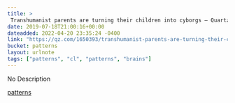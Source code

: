```yaml
---
title: > 
 Transhumanist parents are turning their children into cyborgs — Quartz
date: 2019-07-18T21:00:16+00:00
dateadded: 2022-04-20 23:35:24 -0400
link: "https://qz.com/1650393/transhumanist-parents-are-turning-their-children-into-cyborgs/"
bucket: patterns
layout: urlnote
tags: ["patterns", "cl", "patterns", "brains"]
--- 
```

No Description
 <!-- end excerpt --> 
<div class='bucket'><a class='internal-link' href='/buckets/patterns'>patterns</a></div> 
